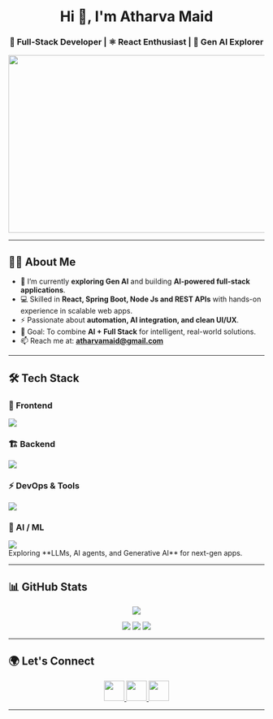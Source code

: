 <h1 align="center">Hi 👋, I'm Atharva Maid</h1>
<h3 align="center">🚀 Full-Stack Developer | ⚛️ React Enthusiast | 🤖 Gen AI Explorer</h3>


<p align="center">
  <img src="https://media.giphy.com/media/qgQUggAC3Pfv687qPC/giphy.gif" width="600" height="350"/>
</p>

---

## 👨‍💻 About Me  

- 🌱 I’m currently **exploring Gen AI** and building **AI-powered full-stack applications**.  
- 💻 Skilled in **React, Spring Boot, Node Js and REST APIs** with hands-on experience in scalable web apps.  
- ⚡ Passionate about **automation, AI integration, and clean UI/UX**.  
- 🎯 Goal: To combine **AI + Full Stack** for intelligent, real-world solutions.  
- 📫 Reach me at: **atharvamaid@gmail.com**

---

## 🛠️ Tech Stack  

### 🚀 Frontend
<p>
  <img src="https://skillicons.dev/icons?i=react,redux,ts,js,html,css,tailwind,bootstrap" />
</p>

### 🏗️ Backend
<p>
  <img src="https://skillicons.dev/icons?i=spring,java,nodejs,express,mysql,postgres" />
</p>

### ⚡ DevOps & Tools
<p>
  <img src="https://skillicons.dev/icons?i=git,github,docker,postman,vscode,figma" />
</p>

### 🤖 AI / ML
<p>
  <img src="https://skillicons.dev/icons?i=python,tensorflow,pytorch" />
  <br/>
  Exploring **LLMs, AI agents, and Generative AI** for next-gen apps.
</p>

---

## 📊 GitHub Stats  
<p align="center">
  <img src="https://github-profile-trophy.vercel.app/?username=atharvamaid" />
</p>

<p align="center">
  <img src="https://github-readme-stats.vercel.app/api/top-langs/?username=atharvamaid&layout=compact&theme=tokyonight" />
  <img src="https://github-profile-summary-cards.vercel.app/api/cards/repos-per-language?username=atharvamaid&theme=tokyonight" />
  <img src="https://github-profile-summary-cards.vercel.app/api/cards/most-commit-language?username=atharvamaid&theme=tokyonight" />
</p>


---

## 🌍 Let's Connect  

<p align="center">
  <a href="https://www.linkedin.com/in/atharvamaid/" target="_blank">
    <img src="https://skillicons.dev/icons?i=linkedin" height="40" />
  </a>
  <a href="mailto:atharvamaid@gmail.com">
    <img src="https://skillicons.dev/icons?i=gmail" height="40" />
  </a>
  <a href="https://github.com/atharvamaid" target="_blank">
    <img src="https://skillicons.dev/icons?i=github" height="40" />
  </a>
</p>

---

